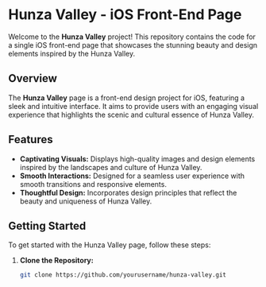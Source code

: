 # Hunza Valley - iOS Front-End Page

Welcome to the **Hunza Valley** project! This repository contains the code for a single iOS front-end page that showcases the stunning beauty and design elements inspired by the Hunza Valley.

## Overview

The **Hunza Valley** page is a front-end design project for iOS, featuring a sleek and intuitive interface. It aims to provide users with an engaging visual experience that highlights the scenic and cultural essence of Hunza Valley.

## Features

- **Captivating Visuals:** Displays high-quality images and design elements inspired by the landscapes and culture of Hunza Valley.
- **Smooth Interactions:** Designed for a seamless user experience with smooth transitions and responsive elements.
- **Thoughtful Design:** Incorporates design principles that reflect the beauty and uniqueness of Hunza Valley.

## Getting Started

To get started with the Hunza Valley page, follow these steps:

1. **Clone the Repository:**

   ```bash
   git clone https://github.com/yourusername/hunza-valley.git
